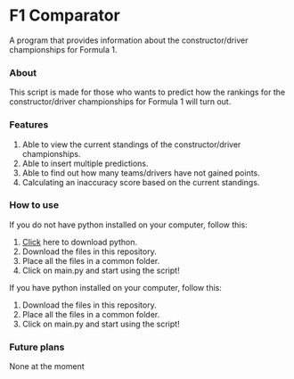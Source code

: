 # F1 Comparator

A program that provides information about the constructor/driver championships for Formula 1.

### About

This script is made for those who wants to predict how the rankings for the constructor/driver championships for Formula 1 will turn out.

### Features

1. Able to view the current standings of the constructor/driver championships.
2. Able to insert multiple predictions.
3. Able to find out how many teams/drivers have not gained points.
4. Calculating an inaccuracy score based on the current standings.

### How to use

If you do not have python installed on your computer, follow this:

1. [Click](https://python.org) here to download python.
2. Download the files in this repository.
3. Place all the files in a common folder.
4. Click on main.py and start using the script!

If you have python installed on your computer, follow this:

1. Download the files in this repository.
2. Place all the files in a common folder.
3. Click on main.py and start using the script!

### Future plans

None at the moment